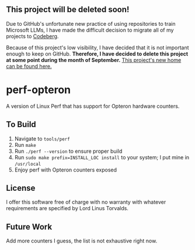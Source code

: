 ## This project will be deleted soon!

Due to GitHub's unfortunate new practice of using repositories to train Microsoft LLMs, I have made the difficult decision to migrate all of my projects to [Codeberg](https://codeberg.org/).

Because of this project's low visibility, I have decided that it is not important enough to keep on GitHub.
**Therefore, I have decided to delete this project at some point during the month of September.**
[This project's new home can be found here.](https://codeberg.org/computablee/perf-opteron)

# perf-opteron
A version of Linux Perf that has support for Opteron hardware counters.

## To Build
1. Navigate to `tools/perf`
2. Run `make`
3. Run `./perf --version` to ensure proper build
4. Run `sudo make prefix=INSTALL_LOC install` to your system; I put mine in `/usr/local`
5. Enjoy perf with Opteron counters exposed

## License
I offer this software free of charge with no warranty with whatever requirements are specified by Lord Linus Torvalds.

## Future Work
Add more counters I guess, the list is not exhaustive right now.
